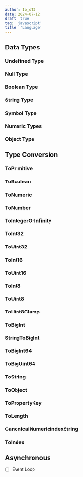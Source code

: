 ```yaml
---
author: Io_oTI
date: 2024-07-12
draft: true
tag: 'javascript'
title: 'Language'
---
```


## Data Types

### Undefined Type

### Null Type

### Boolean Type

### String Type

### Symbol Type

### Numeric Types

### Object Type

## Type Conversion

### ToPrimitive

### ToBoolean

### ToNumeric

### ToNumber

### ToIntegerOrInfinity

### ToInt32

### ToUint32

### ToInt16

### ToUint16

### ToInt8

### ToUint8

### ToUint8Clamp

### ToBigInt

### StringToBigInt

### ToBigInt64

### ToBigUint64

### ToString

### ToObject

### ToPropertyKey

### ToLength

### CanonicalNumericIndexString

### ToIndex

## Asynchronous

- [ ] Event Loop
